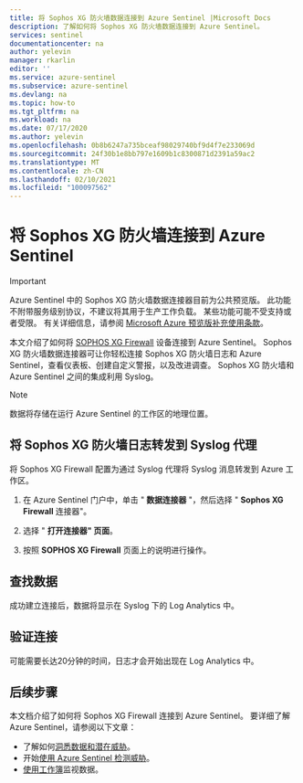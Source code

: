 ```yaml
---
title: 将 Sophos XG 防火墙数据连接到 Azure Sentinel |Microsoft Docs
description: 了解如何将 Sophos XG 防火墙数据连接到 Azure Sentinel。
services: sentinel
documentationcenter: na
author: yelevin
manager: rkarlin
editor: ''
ms.service: azure-sentinel
ms.subservice: azure-sentinel
ms.devlang: na
ms.topic: how-to
ms.tgt_pltfrm: na
ms.workload: na
ms.date: 07/17/2020
ms.author: yelevin
ms.openlocfilehash: 0b8b6247a735bceaf98029740bf9d4f7e233069d
ms.sourcegitcommit: 24f30b1e8bb797e1609b1c8300871d2391a59ac2
ms.translationtype: MT
ms.contentlocale: zh-CN
ms.lasthandoff: 02/10/2021
ms.locfileid: "100097562"
---
```

# <a name="connect-your-sophos-xg-firewall-to-azure-sentinel"></a>将 Sophos XG 防火墙连接到 Azure Sentinel

> [!IMPORTANT]
> Azure Sentinel 中的 Sophos XG 防火墙数据连接器目前为公共预览版。
> 此功能不附带服务级别协议，不建议将其用于生产工作负载。 某些功能可能不受支持或者受限。 有关详细信息，请参阅 [Microsoft Azure 预览版补充使用条款](https://azure.microsoft.com/support/legal/preview-supplemental-terms/)。

本文介绍了如何将 [SOPHOS XG Firewall](https://www.sophos.com/products/next-gen-firewall.aspx) 设备连接到 Azure Sentinel。 Sophos XG 防火墙数据连接器可让你轻松连接 Sophos XG 防火墙日志和 Azure Sentinel，查看仪表板、创建自定义警报，以及改进调查。 Sophos XG 防火墙和 Azure Sentinel 之间的集成利用 Syslog。

> [!NOTE]
> 数据将存储在运行 Azure Sentinel 的工作区的地理位置。

## <a name="forward-sophos-xg-firewall-logs-to-the-syslog-agent"></a>将 Sophos XG 防火墙日志转发到 Syslog 代理  

将 Sophos XG Firewall 配置为通过 Syslog 代理将 Syslog 消息转发到 Azure 工作区。

1. 在 Azure Sentinel 门户中，单击 " **数据连接器** "，然后选择 " **Sophos XG Firewall** 连接器"。

1. 选择 " **打开连接器" 页面**。

1. 按照 **SOPHOS XG Firewall** 页面上的说明进行操作。

## <a name="find-your-data"></a>查找数据

成功建立连接后，数据将显示在 Syslog 下的 Log Analytics 中。

## <a name="validate-connectivity"></a>验证连接

可能需要长达20分钟的时间，日志才会开始出现在 Log Analytics 中。

## <a name="next-steps"></a>后续步骤

本文档介绍了如何将 Sophos XG Firewall 连接到 Azure Sentinel。 要详细了解 Azure Sentinel，请参阅以下文章：

- 了解如何[洞悉数据和潜在威胁](quickstart-get-visibility.md)。
- 开始[使用 Azure Sentinel 检测威胁](tutorial-detect-threats-built-in.md)。
- [使用工作簿](tutorial-monitor-your-data.md)监视数据。